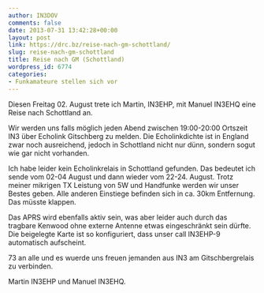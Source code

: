 ```yaml
---
author: IN3DOV
comments: false
date: 2013-07-31 13:42:28+00:00
layout: post
link: https://drc.bz/reise-nach-gm-schottland/
slug: reise-nach-gm-schottland
title: Reise nach GM (Schottland)
wordpress_id: 6774
categories:
- Funkamateure stellen sich vor
---
```


Diesen Freitag 02. August trete ich Martin, IN3EHP, mit Manuel IN3EHQ eine Reise nach Schottland an.

Wir werden uns falls möglich jeden Abend zwischen 19:00-20:00 Ortszeit IN3 über Echolink Gitschberg zu melden. Die Echolinkdichte ist in England zwar noch ausreichend, jedoch in Schottland nicht nur dünn, sondern sogut wie gar nicht vorhanden.

Ich habe leider kein Echolinkrelais in Schottland gefunden. Das bedeutet ich sende vom 02-04 August und dann wieder vom 22-24. August. Trotz meiner mikrigen TX Leistung von 5W und Handfunke werden wir unser Bestes geben. Alle anderen Einstiege befinden sich in ca. 30km Entfernung. Das müsste klappen.

Das APRS wird ebenfalls aktiv sein, was aber leider auch durch das tragbare Kenwood ohne externe Antenne etwas eingeschränkt sein dürfte. Die beigelegte Karte ist so konfiguriert, dass unser call IN3EHP-9 automatisch aufscheint.

73 an alle und es wuerde uns freuen jemanden aus IN3 am Gitschbergrelais zu verbinden.

Martin IN3EHP und Manuel IN3EHQ.




	
	
	
